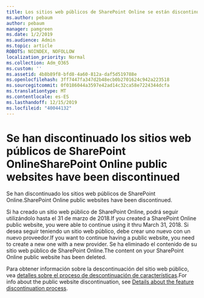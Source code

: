 ```yaml
---
title: Los sitios web públicos de SharePoint Online se están discontinuando
ms.author: pebaum
author: pebaum
manager: pamgreen
ms.date: 1/2/2019
ms.audience: Admin
ms.topic: article
ROBOTS: NOINDEX, NOFOLLOW
localization_priority: Normal
ms.collection: Adm_O365
ms.custom: ''
ms.assetid: 4b8b89f8-bfd8-4a60-812a-daf5d519788e
ms.openlocfilehash: 3ff7447fa347d2b48ecb0b2701624c942a223518
ms.sourcegitcommit: 0f0186044a3597e42ad14c32ca58e7224344dcfa
ms.translationtype: MT
ms.contentlocale: es-ES
ms.lasthandoff: 12/15/2019
ms.locfileid: "40044132"
---
```

# <a name="sharepoint-online-public-websites-have-been-discontinued"></a><span data-ttu-id="f8525-102">Se han discontinuado los sitios web públicos de SharePoint Online</span><span class="sxs-lookup"><span data-stu-id="f8525-102">SharePoint Online public websites have been discontinued</span></span>

<span data-ttu-id="f8525-103">Se han discontinuado los sitios web públicos de SharePoint Online.</span><span class="sxs-lookup"><span data-stu-id="f8525-103">SharePoint Online public websites have been discontinued.</span></span>

<span data-ttu-id="f8525-104">Si ha creado un sitio web público de SharePoint Online, podrá seguir utilizándolo hasta el 31 de marzo de 2018.</span><span class="sxs-lookup"><span data-stu-id="f8525-104">If you created a SharePoint Online public website, you were able to continue using it thru March 31, 2018.</span></span> <span data-ttu-id="f8525-105">Si desea seguir teniendo un sitio web público, debe crear uno nuevo con un nuevo proveedor.</span><span class="sxs-lookup"><span data-stu-id="f8525-105">If you want to continue having a public website, you need to create a new one with a new provider.</span></span> <span data-ttu-id="f8525-106">Se ha eliminado el contenido de su sitio web público de SharePoint Online.</span><span class="sxs-lookup"><span data-stu-id="f8525-106">The content on your SharePoint Online public website has been deleted.</span></span>

<span data-ttu-id="f8525-107">Para obtener información sobre la descontinuación del sitio web público, vea [detalles sobre el proceso de descontinuación de características](https://go.microsoft.com/fwlink/?linkid=866980).</span><span class="sxs-lookup"><span data-stu-id="f8525-107">For info about the public website discontinuation, see [Details about the feature discontinuation process](https://go.microsoft.com/fwlink/?linkid=866980).</span></span>

